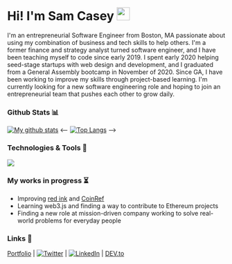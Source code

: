 # Hi! I'm Sam Casey <img src="https://raw.githubusercontent.com/MartinHeinz/MartinHeinz/master/wave.gif" width="30px">

I'm an entrepreneurial Software Engineer from Boston, MA passionate about using my combination of business and tech skills to help others.  I'm a former finance and strategy analyst turned software engineer, and I have been teaching myself to code since early 2019. I spent early 2020 helping seed-stage startups with web design and development, and I graduated from a General Assembly bootcamp in November of 2020. Since GA, I have been working to improve my skills through project-based learning. I'm currently looking for a new software engineering role and hoping to join an entrepreneurial team that pushes each other to grow daily.



### Github Stats 📊

[![My github stats](https://github-readme-stats.vercel.app/api?username=samuel-casey&theme=vue&show_icons=true&hide_border=true&hide_title=true)](https://github.com/anuraghazra/github-readme-stats)
<-- [![Top Langs](https://github-readme-stats.vercel.app/api/top-langs/?username=samuel-casey&layout=compact&hide=html,jupyter%20notebook,TeX&langs_count=9&theme=vue&show_icons=true&card_width=350&hide_border=true)](https://github.com/anuraghazra/github-readme-stats) -->



### Technologies & Tools  🧰

<img src=https://res.cloudinary.com/scimgcloud/image/upload/v1606874741/Screen_Shot_2020-12-01_at_9.04.53_PM_vswy9n.png />



### My works in progress  ⏳
- Improving [red ink](https://red-ink-writing.com) and [CoinRef](https://coinref.org)
- Learning web3.js and finding a way to contribute to Ethereum projects
- Finding a new role at mission-driven company working to solve real-world problems for everyday people 



### Links  🔗
[Portfolio](https://samcasey.info) |   [![Twitter][1.2]](https://twitter.com/_samcasey)  |   [![LinkedIn][2.2]](https://www.linkedin.com/in/sam-casey1/)   |   [DEV.to](https://dev.to/samuelcasey)

[1.2]: http://i.imgur.com/wWzX9uB.png (twitter icon without padding)
[2.2]: https://raw.githubusercontent.com/MartinHeinz/MartinHeinz/master/linkedin-3-16.png (LinkedIn icon without padding)
[3.2]: https://d2fltix0v2e0sb.cloudfront.net/dev-black.png (DEV.to logo)

